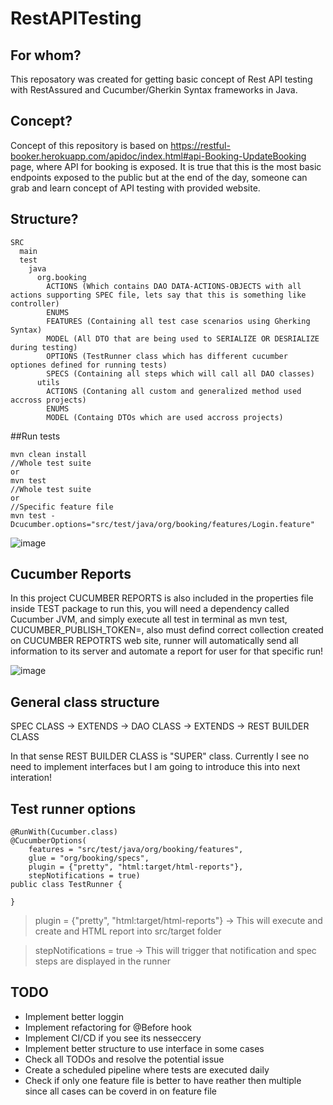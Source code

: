 # RestAPITesting

## For whom?
This reposatory was created for getting basic concept of Rest API testing with RestAssured and Cucumber/Gherkin Syntax frameworks in Java. 

## Concept?
Concept of this repository is based on https://restful-booker.herokuapp.com/apidoc/index.html#api-Booking-UpdateBooking page, where API for booking is exposed. It is true that this is the most basic endpoints exposed to the public but at the end of the day, someone can grab and learn concept of API testing with provided website.

## Structure?
```
SRC
  main
  test
    java
      org.booking
        ACTIONS (Which contains DAO DATA-ACTIONS-OBJECTS with all actions supporting SPEC file, lets say that this is something like controller)
        ENUMS
        FEATURES (Containing all test case scenarios using Gherking Syntax)
        MODEL (All DTO that are being used to SERIALIZE OR DESRIALIZE during testing)
        OPTIONS (TestRunner class which has different cucumber optiones defined for running tests)
        SPECS (Containing all steps which will call all DAO classes)
      utils
        ACTIONS (Contaning all custom and generalized method used accross projects)
        ENUMS
        MODEL (Containg DTOs which are used accross projects)
```
##Run tests
```
mvn clean install
//Whole test suite
or
mvn test
//Whole test suite
or
//Specific feature file
mvn test -Dcucumber.options="src/test/java/org/booking/features/Login.feature"
```
![image](https://github.com/amarCausevic/RestAPITesting/assets/37142287/808add30-788c-403e-ae9a-981a28d91eb5)

## Cucumber Reports
In this project CUCUMBER REPORTS is also included in the properties file inside TEST package to run this, you will need a dependency called Cucumber JVM, and simply execute all test in terminal as mvn test, CUCUMBER_PUBLISH_TOKEN=, also must defind correct collection created on CUCUMBER REPOTRTS web site, runner will automatically send all information to its server and automate a report for user for that specific run!

![image](https://github.com/amarCausevic/RestAPITesting/assets/37142287/a4f2f359-a13c-4693-a7b2-322887751460)

## General class structure
SPEC CLASS -> EXTENDS -> DAO CLASS -> EXTENDS -> REST BUILDER CLASS

In that sense REST BUILDER CLASS is "SUPER" class. Currently I see no need to implement interfaces but I am going to introduce this into next interation!

## Test runner options
```
@RunWith(Cucumber.class)
@CucumberOptions(
    features = "src/test/java/org/booking/features",
    glue = "org/booking/specs",
    plugin = {"pretty", "html:target/html-reports"},
    stepNotifications = true)
public class TestRunner {

}
```
> plugin = {"pretty", "html:target/html-reports"} -> This will execute and create and HTML report into src/target folder

> stepNotifications = true -> This will trigger that notification and spec steps are displayed in the runner

## TODO
- Implement better loggin
- Implement refactoring for @Before hook
- Implement CI/CD if you see its nesseccery
- Implement better structure to use interface in some cases
- Check all TODOs and resolve the potential issue
- Create a scheduled pipeline where tests are executed daily
- Check if only one feature file is better to have reather then multiple since all cases can be coverd in on feature file

